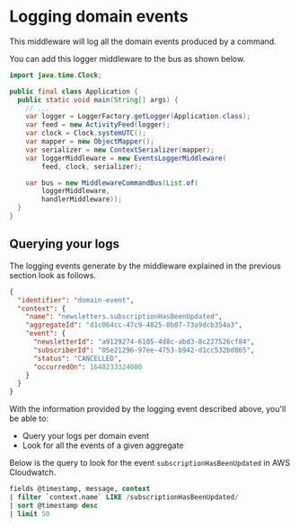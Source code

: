 # Logging domain events

This middleware will log all the domain events produced by a command.

You can add this logger middleware to the bus as shown below.

```java
import java.time.Clock;

public final class Application {
  public static void main(String[] args) {
    // ...
    var logger = LoggerFactory.getLogger(Application.class);
    var feed = new ActivityFeed(logger);
    var clock = Clock.systemUTC();
    var mapper = new ObjectMapper();
    var serializer = new ContextSerializer(mapper);
    var loggerMiddleware = new EventsLoggerMiddleware(
        feed, clock, serializer);

    var bus = new MiddlewareCommandBus(List.of(
        loggerMiddleware,
        handlerMiddleware));
  }
}
```

## Querying your logs

The logging events generate by the middleware explained in the previous section look as follows.

```json
{
  "identifier": "domain-event",
  "context": {
    "name": "newsletters.subscriptionHasBeenUpdated",
    "aggregateId": "d1c064cc-47c9-4825-8b07-73a9dcb354a3",
    "event": {
      "newsletterId": "a9129274-6105-4d8c-abd3-8c227526cf84",
      "subscriberId": "05e21296-97ee-4753-b942-d1cc532bd865",
      "status": "CANCELLED",
      "occurredOn": 1648233324000
    }
  }
}
```

With the information provided by the logging event described above, you'll be able to:

- Query your logs per domain event
- Look for all the events of a given aggregate

Below is the query to look for the event `subscriptionHasBeenUpdated` in AWS Cloudwatch.

```sql
fields @timestamp, message, context
| filter `context.name` LIKE /subscriptionHasBeenUpdated/
| sort @timestamp desc
| limit 50
```
